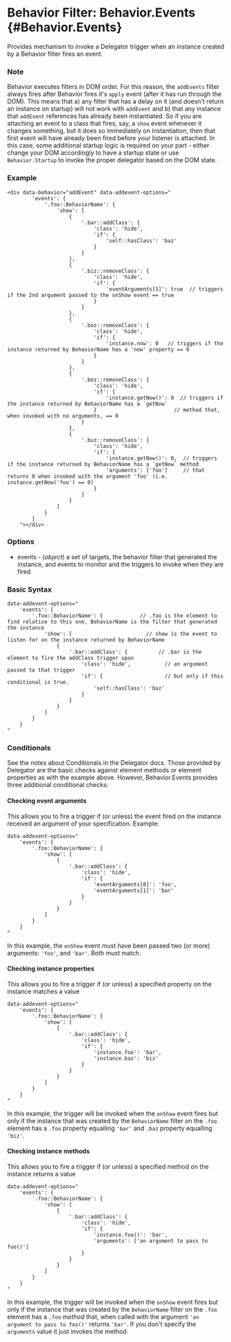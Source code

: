 Behavior Filter: Behavior.Events {#Behavior.Events}
====================================

Provides mechanism to invoke a Delegator trigger when an instance created by a Behavior filter fires an event.

### Note

Behavior executes filters in DOM order. For this reason, the `addEvents` filter always fires after Behavior
fires it's `apply` event (after it has run through the DOM). This means that a) any filter that has a delay on it
(and doesn't return an instance on startup) will not work with `addEvent` and b) that any instance that `addEvent`
references has already been instantiated. So if you are attaching an event to a class that fires, say, a `show`
event whenever it changes something, but it does so immediately on instantiation, then that first event will have
already been fired before your listener is attached. In this case, some additional startup logic is required on your
part - either change your DOM accordingly to have a startup state or use `Behavior.Startup` to invoke the
proper delegator based on the DOM state.

### Example

	<div data-behavior="addEvent" data-addevent-options="
			'events': {
				'.foo::BehaviorName': {
					'show': [
						{
							'.bar::addClass': {
								'class': 'hide',
								'if': {
									'self::hasClass': 'baz'
								}
							}
						},
						{
							'.biz::removeClass': {
								'class': 'hide',
								'if': {
									'eventArguments[1]': true  // triggers if the 2nd argument passed to the onShow event == true
								}
							}
						},
						{
							'.boz::removeClass': {
								'class': 'hide',
								'if': {
									'instance.now': 0   // triggers if the instance returned by BehaviorName has a 'now' property == 0
								}
							}
						},
						{
							'.boz::removeClass': {
								'class': 'hide',
								'if': {
									'instance.getNow()': 0  // triggers if the instance returned by BehaviorName has a `getNow`
								}                         // method that, when invoked with no arguments, == 0
							}
						},
						{
							'.buz::removeClass': {
								'class': 'hide',
								'if': {
									'instance.getNow()': 0,  // triggers if the instance returned by BehaviorName has a `getNow` method
									'arguments': ['foo']     // that returns 0 when invoked with the argument 'foo' (i.e. instance.getNow('foo') == 0)
								}
							}
						}
					]
				}
			}
		"></div>

### Options

* events - (*object*) a set of targets, the behavior filter that generated the instance, and events to monitor and the triggers to invoke when they are fired

### Basic Syntax

	data-addevent-options="
		'events': {
			'.foo::BehaviorName': {            // .foo is the element to find relative to this one, BehaviorName is the filter that generated the instance
				'show': [                        // show is the event to listen for on the instance returned by BehaviorName
					{
						'.bar::addClass': {          // .bar is the element to fire the addClass trigger upon
							'class': 'hide',           // an argument passed to that trigger
							'if': {                    // but only if this conditional is true.
								'self::hasClass': 'baz'
							}
						}
					}
				]
			}
		}
	"



### Conditionals

See the notes about Conditionals in the Delegator docs. Those provided by Delegator are the basic checks against element methods or element properties as with the example above. However, Behavior.Events provides three additional conditional checks:

#### Checking event arguments

This allows you to fire a trigger if (or unless) the event fired on the instance received an argument of your specification. Example:

	data-addevent-options="
		'events': {
			'.foo::BehaviorName': {
				'show': [
					{
						'.bar::addClass': {
							'class': 'hide',
							'if': {
								'eventArguments[0]': 'foo',
								'eventArguments[1]': 'bar'
							}
						}
					}
				]
			}
		}
	"

In this example, the `onShow` event must have been passed two (or more) arguments: `'foo'`, and `'bar'`. Both must match.

#### Checking instance properties

This allows you to fire a trigger if (or unless) a specified property on the instance matches a value

	data-addevent-options="
		'events': {
			'.foo::BehaviorName': {
				'show': [
					{
						'.bar::addClass': {
							'class': 'hide',
							'if': {
								'instance.foo': 'bar',
								'instance.baz': 'biz'
							}
						}
					}
				]
			}
		}
	"

In this example, the trigger will be invoked when the `onShow` event fires but only if the instance that was created by the `BehaviorName` filter on the `.foo` element has a `.foo` property equalling `'bar'` and `.baz` property equalling `'biz'`.

#### Checking instance methods

This allows you to fire a trigger if (or unless) a specified method on the instance returns a value

	data-addevent-options="
		'events': {
			'.foo::BehaviorName': {
				'show': [
					{
						'.bar::addClass': {
							'class': 'hide',
							'if': {
								'instance.foo()': 'bar',
								'arguments': ['an argument to pass to foo()']
							}
						}
					}
				]
			}
		}
	"

In this example, the trigger will be invoked when the `onShow` event fires but only if the instance that was created by the `BehaviorName` filter on the `.foo` element has a `.foo` *method* that, when called with the argument `'an argument to pass to foo()'` returns `'bar'`. If you don't specify the `arguments` value it just invokes the method.